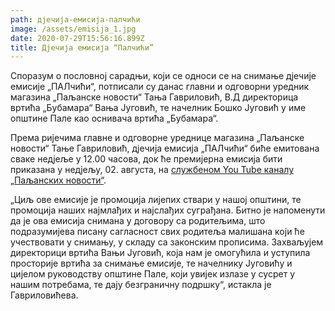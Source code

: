 ```yaml
---
path: дјечија-емисија-палчићи
image: /assets/emisija_1.jpg
date: 2020-07-29T15:56:16.899Z
title: Дјечија емисија “Палчићи”
---
```

Споразум о пословној сарадњи, који се односи се на снимање дјечије емисије „ПАЛчићи“, потписали су данас главни и одговорни уредник магазина „Паљанске новости“ Тања Гавриловић, В.Д директорица вртића „Бубамара“ Вања Југовић, те начелник Бошко Југовић у име општине Пале као оснивача вртића „Бубамара“.

Према ријечима главне и одговорне уреднице магазина „Паљанске новости“ Тање Гавриловић, дјечија емисија „ПАЛчићи“ биће емитована сваке недјеље у 12.00 часова, док ће премијерна емисија бити приказана у недјељу, 02. августа, на [службеном You Tube каналу „Паљанских новости“](https://www.youtube.com/c/%D0%9F%D0%B0%D1%99%D0%B0%D0%BD%D1%81%D0%BA%D0%B5%D0%BD%D0%BE%D0%B2%D0%BE%D1%81%D1%82%D0%B8/).

„Циљ ове емисије је промоција лијепих ствари у нашој општини, те промоција наших најмлађих и најслађих суграђана. Битно је напоменути да је ова емисија снимана у договору са родитељима, што подразумијева писану сагласност свих родитеља малишана који ће учествовати у снимању, у складу са законским прописима. Захваљујем директорици вртића Вањи Југовић, која нам је омогућила и уступила просторије вртића за снимање емисије, те начелнику Југовићу и цијелом руководству општине Пале, који увијек излазе у сусрет у нашим потребама, те дају безграничну подршку“, истакла је Гавриловићева.
